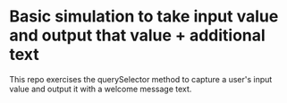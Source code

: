 # Basic simulation to take input value and output that value + additional text

This repo exercises the querySelector method to capture a user's input value and output it with a welcome message text.
